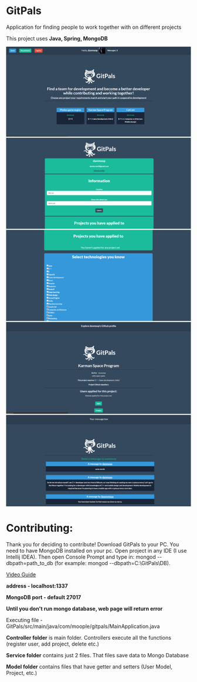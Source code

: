 # GitPals
Application for finding people to work together with on different projects

This project uses **Java, Spring, MongoDB**

<!-- <a href="https://igg.me/at/TGp746dUUjs/x/15701845"><img src="https://i.imgur.com/8C7Gf1G.png"></a> -->


![image](gallery/main.png)
![image](gallery/d1.png)
![image](gallery/d2.png)
![image](gallery/project1.png)
![image](gallery/messages.png)

# Contributing:
Thank you for deciding to contribute! Download GitPals to your PC. You need to have MongoDB installed on your pc.
Open project in any IDE (I use Intellij IDEA). Then open Console Prompt and type in: mongod --dbpath=path_to_db (for example: mongod --dbpath=C:\GitPals\DB). 

[Video Guide](https://youtu.be/JbvxJyXmOEM)

**address - localhost:1337**

**MongoDB port - default 27017**

**Until you don't run mongo database, web page will return error**

Executing file - GitPals/src/main/java/com/moople/gitpals/MainApplication.java

**Controller folder** is main folder. Controllers execute all the functions (register user, add project, delete etc.)

**Service folder** contains just 2 files. That files save data to Mongo Database

**Model folder** contains files that have getter and setters (User Model, Project, etc.)
